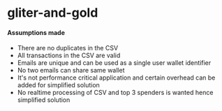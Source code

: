 # gliter-and-gold

#### Assumptions made
* There are no duplicates in the CSV
* All transactions in the CSV are valid
* Emails are unique and can be used as a single user wallet identifier
* No two emails can share same wallet
* It's not performance critical application and certain overhead can be added for simplified solution
* No realtime processing of CSV and top 3 spenders is wanted hence simplified solution